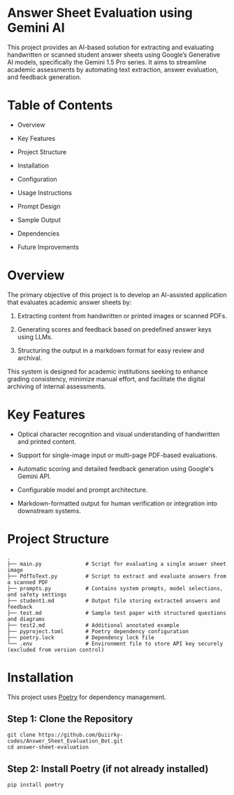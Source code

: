 # Answer Sheet Evaluation using Gemini AI

This project provides an AI-based solution for extracting and evaluating handwritten or scanned student answer sheets using Google’s Generative AI models, specifically the Gemini 1.5 Pro series. It aims to streamline academic assessments by automating text extraction, answer evaluation, and feedback generation.

# Table of Contents
  
  * Overview

  * Key Features

  * Project Structure

  * Installation

  * Configuration

  * Usage Instructions

  * Prompt Design

  * Sample Output

  * Dependencies

  * Future Improvements

# Overview

The primary objective of this project is to develop an AI-assisted application that evaluates academic answer sheets by:

  1. Extracting content from handwritten or printed images or scanned PDFs.

  2. Generating scores and feedback based on predefined answer keys using LLMs.

  3. Structuring the output in a markdown format for easy review and archival.

This system is designed for academic institutions seeking to enhance grading consistency, minimize manual effort, and facilitate the digital archiving of internal assessments.


# Key Features

* Optical character recognition and visual understanding of handwritten and printed content.

* Support for single-image input or multi-page PDF-based evaluations.

* Automatic scoring and detailed feedback generation using Google's Gemini API.

* Configurable model and prompt architecture.

* Markdown-formatted output for human verification or integration into downstream systems.

# Project Structure

```
.
├── main.py              # Script for evaluating a single answer sheet image
├── PdfToText.py         # Script to extract and evaluate answers from a scanned PDF
├── prompts.py           # Contains system prompts, model selections, and safety settings
├── student1.md          # Output file storing extracted answers and feedback
├── test.md              # Sample test paper with structured questions and diagrams
├── test2.md             # Additional annotated example
├── pyproject.toml       # Poetry dependency configuration
├── poetry.lock          # Dependency lock file
└── .env                 # Environment file to store API key securely (excluded from version control)
```

# Installation

This project uses [Poetry](https://python-poetry.org/) for dependency management.

## Step 1: Clone the Repository

```
git clone https://github.com/Quiirky-codes/Answer_Sheet_Evaluation_Bot.git
cd answer-sheet-evaluation

```

## Step 2: Install Poetry (if not already installed)

```
pip install poetry
```

<!-- poppler is required -->
